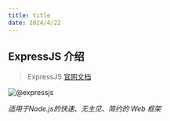 ```yaml
---
title: title
date: 2024/4/22
---
```


## ExpressJS 介绍

> ExpressJS [官网文档](https://expressjs.com/)

![@expressjs](https://cdn.jsdelivr.net/gh/llds66/imageBed/githubImage/20240524/5658226)

*适用于Node.js的快速、无主见、简约的 Web 框架*